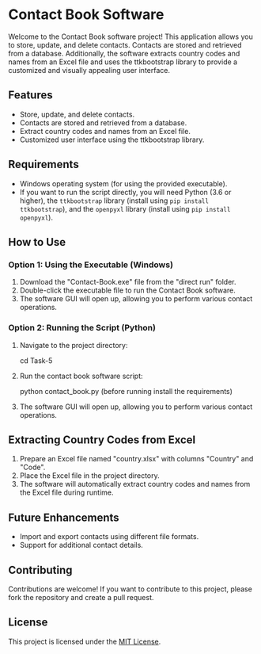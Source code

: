 # Contact Book Software

Welcome to the Contact Book software project! This application allows you to store, update, and delete contacts. Contacts are stored and retrieved from a database. Additionally, the software extracts country codes and names from an Excel file and uses the ttkbootstrap library to provide a customized and visually appealing user interface.

## Features

- Store, update, and delete contacts.
- Contacts are stored and retrieved from a database.
- Extract country codes and names from an Excel file.
- Customized user interface using the ttkbootstrap library.

## Requirements

- Windows operating system (for using the provided executable).
- If you want to run the script directly, you will need Python (3.6 or higher), the `ttkbootstrap` library (install using `pip install ttkbootstrap`), and the `openpyxl` library (install using `pip install openpyxl`).

## How to Use

### Option 1: Using the Executable (Windows)

1. Download the "Contact-Book.exe" file from the "direct run" folder.
2. Double-click the executable file to run the Contact Book software.
3. The software GUI will open up, allowing you to perform various contact operations.

### Option 2: Running the Script (Python)

1. Navigate to the project directory:


	cd Task-5


2. Run the contact book software script:


	python contact_book.py (before running install the requirements)


3. The software GUI will open up, allowing you to perform various contact operations.

## Extracting Country Codes from Excel

1. Prepare an Excel file named "country.xlsx" with columns "Country" and "Code".
2. Place the Excel file in the project directory.
3. The software will automatically extract country codes and names from the Excel file during runtime.


## Future Enhancements

- Import and export contacts using different file formats.
- Support for additional contact details.

## Contributing

Contributions are welcome! If you want to contribute to this project, please fork the repository and create a pull request.

## License

This project is licensed under the [MIT License](LICENSE).